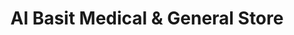 ---
title: "Al Basit Medical & General Store"
url: /karachi/al-basit-medical-and-general-store/
shop: medical supply
---